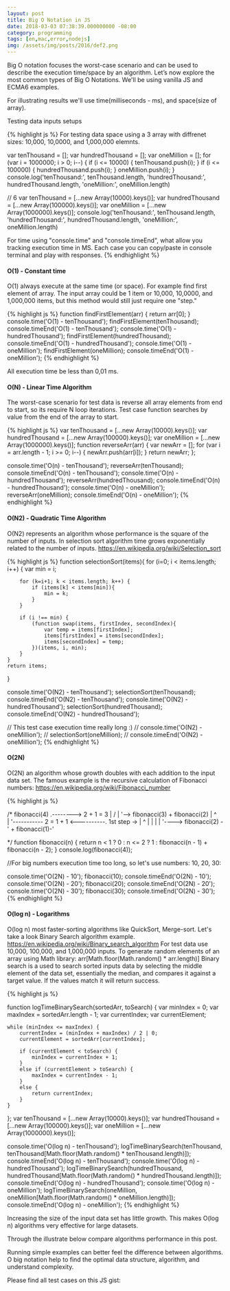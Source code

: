 ```yaml
---
layout: post
title: Big O Notation in JS
date: 2018-03-03 07:38:39.000000000 -08:00
category: programming
tags: [en,mac,error,nodejs]
img: /assets/img/posts/2016/def2.png
---
```


Big O notation focuses the worst-case scenario and can be used to describe the execution time/space by an algorithm.
Let’s now explore the most common types of Big O Notations. We'll be using vanilla JS and ECMA6 examples.

For illustrating results we'll use time(milliseconds - ms), and space(size of array).

Testing data inputs setups

{% highlight js %}
For testing data space using a 3 array with diffrenet sizes: 10,000, 10,0000, and 1,000,000 elemnts.


var tenThousand     = [];
var hundredThousand = [];
var oneMillion      = [];
for (var i = 1000000; i > 0; i--) {
    if (i <= 10000) {
        tenThousand.push(i);
    }
    if (i <= 100000) {
        hundredThousand.push(i);
    }
    oneMillion.push(i);
}
console.log('tenThousand:', tenThousand.length, 'hundredThousand:', hundredThousand.length, 'oneMillion:', oneMillion.length)

// 6
var tenThousand     = [...new Array(10000).keys()];
var hundredThousand = [...new Array(100000).keys()];
var oneMillion      = [...new Array(1000000).keys()];
console.log('tenThousand:', tenThousand.length, 'hundredThousand:', hundredThousand.length, 'oneMillion:', oneMillion.length)

For time using "console.time" and "console.timeEnd", what allow you tracking execution time in MS. Each case you can copy/paste in console terminal and play with responses.
{% endhighlight %}

#### O(1) - Constant time

O(1) always execute at the same time (or space). For example find first element of array.
The input array could be 1 item or 10,000, 10,0000, and 1,000,000 items, but this method would still just require one "step."

{% highlight js %}
function findFirstElement(arr) {
    return arr[0];
}
console.time('O(1) - tenThousand');
findFirstElement(tenThousand);
console.timeEnd('O(1) - tenThousand');
console.time('O(1) - hundredThousand');
findFirstElement(hundredThousand);
console.timeEnd('O(1) - hundredThousand');
console.time('O(1) - oneMillion');
findFirstElement(oneMillion);
console.timeEnd('O(1) - oneMillion');
{% endhighlight %}

All execution time be less than 0,01 ms.

#### O(N) - Linear Time Algorithm

The worst-case scenario for test data is reverse all array elements from end to start, so its require N loop iterations.
Test case function searches by value from the end of the array to start.

{% highlight js %}
var tenThousand     = [...new Array(10000).keys()];
var hundredThousand = [...new Array(100000).keys()];
var oneMillion      = [...new Array(1000000).keys()];
function reverseArr(arr) {
    var newArr = [];
    for (var i = arr.length - 1; i >= 0; i--) {
        newArr.push(arr[i]);
    }
    return newArr;
};

console.time('O(n) - tenThousand');
reverseArr(tenThousand);
console.timeEnd('O(n) - tenThousand');
console.time('O(n) - hundredThousand');
reverseArr(hundredThousand);
console.timeEnd('O(n) - hundredThousand');
console.time('O(n) - oneMillion');
reverseArr(oneMillion);
console.timeEnd('O(n) - oneMillion');
{% endhighlight %}

#### O(N2) - Quadratic Time Algorithm

O(N2) represents an algorithm whose performance is the square of the number of inputs. In selection sort algorithm time grows exponentially related to the number of inputs.
https://en.wikipedia.org/wiki/Selection_sort

{% highlight js %}
function selectionSort(items){
    for (i=0; i < items.length; i++) {
        var min = i;

        for (k=i+1; k < items.length; k++) {
            if (items[k] < items[min]){
                min = k;
            }
        }

        if (i !== min) {
            (function swap(items, firstIndex, secondIndex){
                var temp = items[firstIndex];
                items[firstIndex] = items[secondIndex];
                items[secondIndex] = temp;
            })(items, i, min);
        }
    }
    return items;
}


console.time('O(N2) - tenThousand');
selectionSort(tenThousand);
console.timeEnd('O(N2) - tenThousand');
console.time('O(N2) - hundredThousand');
selectionSort(hundredThousand);
console.timeEnd('O(N2) - hundredThousand');

// This test case execution time really long :)
// console.time('O(N2) - oneMillion');
// selectionSort(oneMillion);
// console.timeEnd('O(N2) - oneMillion');
{% endhighlight %}

#### O(2N)

O(2N) an algorithm whose growth doubles with each addition to the input data set.
The famous example is the recursive calculation of Fibonacci numbers:
https://en.wikipedia.org/wiki/Fibonacci_number

{% highlight js %}

/*
   fibonacci(4)   .--------> 2 + 1 = 3
      |          /               |
      '--> fibonacci(3) + fibonacci(2)
            |    ^           
            |    '----------- 2 = 1 + 1 <----------.
1st step -> |                     ^                |
            |                     |                |
            '---->  fibonacci(2) -' + fibonacci(1)-'

 */
function fibonacci(n) {
    return n < 1 ? 0
        : n <= 2 ? 1
        : fibonacci(n - 1) + fibonacci(n - 2);
}
console.log(fibonacci(4));


//For big numbers execution time too long, so let's use numbers: 10, 20, 30:

console.time('O(2N) - 10');
fibonacci(10);
console.timeEnd('O(2N) - 10');
console.time('O(2N) - 20');
fibonacci(20);
console.timeEnd('O(2N) - 20');
console.time('O(2N) - 30');
fibonacci(30);
console.timeEnd('O(2N) - 30');
{% endhighlight %}

#### O(log n) - Logarithms

O(log n) most faster-sorting algorithms like QuickSort, Merge-sort.
Let's take a look Binary Search algorithm example. https://en.wikipedia.org/wiki/Binary_search_algorithm
For test data use 10,000, 100,000, and 1,000,000 inputs. To generate random elements of an array using Math library:
arr[Math.floor(Math.random() * arr.length)]
Binary search is a used to search sorted inputs data by selecting the middle element of the data set, essentially the median, and compares it against a target value.
If the values match it will return success.

{% highlight js %}

function logTimeBinarySearch(sortedArr, toSearch) {
    var minIndex = 0;
    var maxIndex = sortedArr.length - 1;
    var currentIndex;
    var currentElement;
 
    while (minIndex <= maxIndex) {
        currentIndex = (minIndex + maxIndex) / 2 | 0;
        currentElement = sortedArr[currentIndex];
 
        if (currentElement < toSearch) {
            minIndex = currentIndex + 1;
        }
        else if (currentElement > toSearch) {
            maxIndex = currentIndex - 1;
        }
        else {
            return currentIndex;
        }
    }
};
var tenThousand     = [...new Array(10000).keys()];
var hundredThousand = [...new Array(100000).keys()];
var oneMillion      = [...new Array(1000000).keys()];

console.time('O(log n) - tenThousand');
logTimeBinarySearch(tenThousand, tenThousand[Math.floor(Math.random() * tenThousand.length)]);
console.timeEnd('O(log n) - tenThousand');
console.time('O(log n) - hundredThousand');
logTimeBinarySearch(hundredThousand, hundredThousand[Math.floor(Math.random() * hundredThousand.length)]);
console.timeEnd('O(log n) - hundredThousand');
console.time('O(log n) - oneMillion');
logTimeBinarySearch(oneMillion, oneMillion[Math.floor(Math.random() * oneMillion.length)]);
console.timeEnd('O(log n) - oneMillion');
{% endhighlight %}

Increasing the size of the input data set has little growth. This makes O(log n) algorithms very effective for large datasets.

Through the illustrate below compare algorithms performance in this post.

Running simple examples can better feel the difference between algorithms. O big notation help to find the optimal data structure, algorithm, and understand complexity.

Please find all test cases on this JS gist:
<script src="https://gist.github.com/aldb/b9494e4ca594f6f704671edf713a1922.js"></script>

